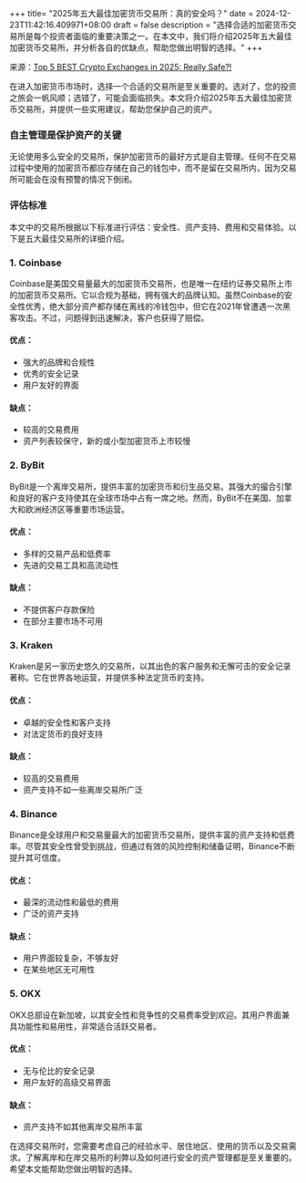 +++
title= "2025年五大最佳加密货币交易所：真的安全吗？"
date = 2024-12-23T11:42:16.409971+08:00
draft = false
description = "选择合适的加密货币交易所是每个投资者面临的重要决策之一。在本文中，我们将介绍2025年五大最佳加密货币交易所，并分析各自的优缺点，帮助您做出明智的选择。"
+++

来源：[Top 5 BEST Crypto Exchanges in 2025: Really Safe?!](https://www.youtube.com/watch?v=CzVIAfDD5io)

在进入加密货币市场时，选择一个合适的交易所是至关重要的。选对了，您的投资之旅会一帆风顺；选错了，可能会面临损失。本文将介绍2025年五大最佳加密货币交易所，并提供一些实用建议，帮助您保护自己的资产。

### 自主管理是保护资产的关键

无论使用多么安全的交易所，保护加密货币的最好方式是自主管理。任何不在交易过程中使用的加密货币都应存储在自己的钱包中，而不是留在交易所内，因为交易所可能会在没有预警的情况下倒闭。

### 评估标准

本文中的交易所根据以下标准进行评估：安全性、资产支持、费用和交易体验。以下是五大最佳交易所的详细介绍。

### 1. Coinbase

Coinbase是美国交易量最大的加密货币交易所，也是唯一在纽约证券交易所上市的加密货币交易所。它以合规为基础，拥有强大的品牌认知。虽然Coinbase的安全性优秀，绝大部分资产都存储在离线的冷钱包中，但它在2021年曾遭遇一次黑客攻击。不过，问题得到迅速解决，客户也获得了赔偿。

#### 优点：
- 强大的品牌和合规性
- 优秀的安全记录
- 用户友好的界面

#### 缺点：
- 较高的交易费用
- 资产列表较保守，新的或小型加密货币上市较慢

### 2. ByBit

ByBit是一个离岸交易所，提供丰富的加密货币和衍生品交易。其强大的撮合引擎和良好的客户支持使其在全球市场中占有一席之地。然而，ByBit不在美国、加拿大和欧洲经济区等重要市场运营。

#### 优点：

- 多样的交易产品和低费率
- 先进的交易工具和高流动性

#### 缺点：
- 不提供客户存款保险
- 在部分主要市场不可用

### 3. Kraken

Kraken是另一家历史悠久的交易所，以其出色的客户服务和无懈可击的安全记录著称。它在世界各地运营，并提供多种法定货币的支持。

#### 优点：
- 卓越的安全性和客户支持
- 对法定货币的良好支持

#### 缺点：
- 较高的交易费用
- 资产支持不如一些离岸交易所广泛

### 4. Binance

Binance是全球用户和交易量最大的加密货币交易所，提供丰富的资产支持和低费率。尽管其安全性曾受到挑战，但通过有效的风险控制和储备证明，Binance不断提升其可信度。

#### 优点：
- 最深的流动性和最低的费用
- 广泛的资产支持

#### 缺点：
- 用户界面较复杂，不够友好
- 在某些地区无可用性

### 5. OKX

OKX总部设在新加坡，以其安全性和竞争性的交易费率受到欢迎。其用户界面兼具功能性和易用性，非常适合活跃交易者。

#### 优点：
- 无与伦比的安全记录
- 用户友好的高级交易界面

#### 缺点：
- 资产支持不如其他离岸交易所丰富

在选择交易所时，您需要考虑自己的经验水平、居住地区、使用的货币以及交易需求。了解离岸和在岸交易所的利弊以及如何进行安全的资产管理都是至关重要的。希望本文能帮助您做出明智的选择。
